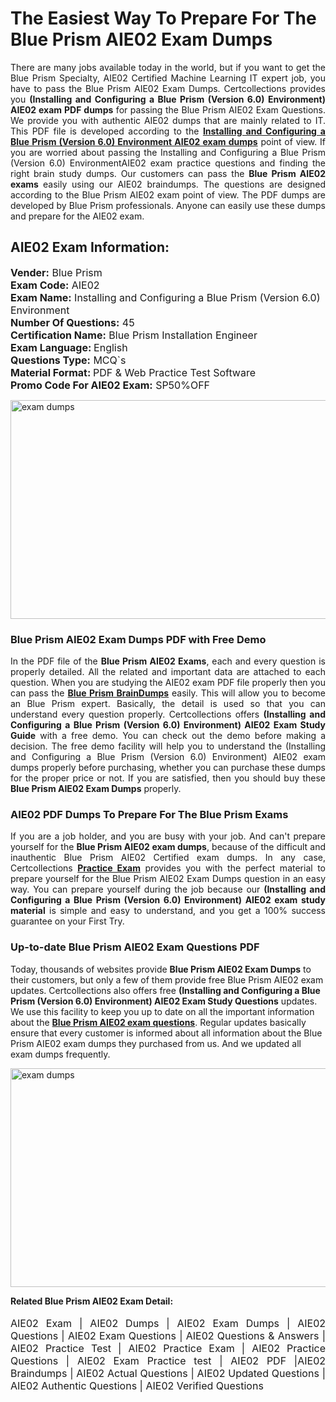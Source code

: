 <h1>The Easiest Way To Prepare For The Blue Prism AIE02 Exam Dumps</h1> <p style="text-align:justify">There are many jobs available today in the world, but if you want to get the Blue Prism Specialty, AIE02 Certified Machine Learning IT expert job, you have to pass the Blue Prism AIE02 Exam Dumps. Certcollections provides you <strong>(Installing and Configuring a Blue Prism (Version 6.0) Environment) AIE02 exam PDF dumps</strong> for passing the Blue Prism AIE02 Exam Questions. We provide you with authentic AIE02 dumps that are mainly related to IT. This PDF file is developed according to the <a href="https://www.certsofficial.com/blue-prism/aie02-questions"><strong>Installing and Configuring a Blue Prism (Version 6.0) Environment AIE02 exam dumps</strong></a> point of view. If you are worried about passing the Installing and Configuring a Blue Prism (Version 6.0) EnvironmentAIE02 exam practice questions and finding the right brain study dumps. Our customers can pass the <strong>Blue Prism AIE02 exams </strong>easily using our AIE02 braindumps. The questions are designed according to the Blue Prism AIE02 exam point of view. The PDF dumps are developed by Blue Prism professionals. Anyone can easily use these dumps and prepare for the AIE02 exam.</p> <h2><strong>AIE02 Exam Information:</strong></h2> <p><span style="font-size:16px"><strong>Vender:</strong> Blue Prism<br /> <strong>Exam Code:</strong> AIE02<br /> <strong>Exam Name:</strong> Installing and Configuring a Blue Prism (Version 6.0) Environment<br /> <strong>Number Of Questions:</strong> 45<br /> <strong>Certification Name:</strong> Blue Prism Installation Engineer<br /> <strong>Exam Language: </strong>English<br /> <strong>Questions Type:</strong> MCQ`s<br /> <strong>Material Format: </strong>PDF & Web Practice Test Software<br /> <strong>Promo Code For AIE02 Exam:</strong> SP50%OFF</span></p> <p><a href="https://www.certsofficial.com/blue-prism/aie02-questions" rel="no-follow"><img alt="exam dumps" src="https://www.certcollections.com/uploads/content/certsofficial.jpg" style="height:350px; width:750px" /></a></p> <h3><strong>Blue Prism AIE02 Exam Dumps PDF with Free Demo</strong></h3> <p style="text-align:justify">In the PDF file of the <strong>Blue Prism AIE02 Exams</strong>, each and every question is properly detailed. All the related and important data are attached to each question. When you are studying the AIE02 exam PDF file properly then you can pass the <a href="https://www.certsofficial.com/blue-prism-dumps"><strong>Blue Prism BrainDumps</strong></a> easily. This will allow you to become an Blue Prism expert. Basically, the detail is used so that you can understand every question properly. Certcollections offers <strong>(Installing and Configuring a Blue Prism (Version 6.0) Environment) AIE02 Exam Study Guide</strong> with a free demo. You can check out the demo before making a decision. The free demo facility will help you to understand the (Installing and Configuring a Blue Prism (Version 6.0) Environment) AIE02 exam dumps properly before purchasing, whether you can purchase these dumps for the proper price or not. If you are satisfied, then you should buy these <strong>Blue Prism AIE02 Exam Dumps</strong> properly.</p> <h3><strong>AIE02 PDF Dumps To Prepare For The Blue Prism Exams</strong></h3> <p style="text-align:justify">If you are a job holder, and you are busy with your job. And can't prepare yourself for the <strong>Blue Prism AIE02 exam dumps</strong>, because of the difficult and inauthentic Blue Prism AIE02 Certified exam dumps. In any case, Certcollections <strong><a href="https://www.certsofficial.com/">Practice Exam</a></strong> provides you with the perfect material to prepare yourself for the Blue Prism AIE02 Exam Dumps question in an easy way. You can prepare yourself during the job because our <strong>(Installing and Configuring a Blue Prism (Version 6.0) Environment) AIE02 exam study material</strong> is simple and easy to understand, and you get a 100% success guarantee on your First Try.</p> <h3><strong>Up-to-date Blue Prism AIE02 Exam Questions PDF</strong></h3> <p>Today, thousands of websites provide <strong>Blue Prism AIE02 Exam Dumps</strong> to their customers, but only a few of them provide free Blue Prism AIE02 exam updates. Certcollections also offers free <strong>(Installing and Configuring a Blue Prism (Version 6.0) Environment) AIE02 Exam Study Questions</strong> updates. We use this facility to keep you up to date on all the important information about the <a href="https://www.certsofficial.com/blue-prism/aie02-questions"><strong>Blue Prism AIE02 exam questions</strong></a>. Regular updates basically ensure that every customer is informed about all information about the Blue Prism AIE02 exam dumps they purchased from us. And we updated all exam dumps frequently.</p> <p><a href="https://www.certsofficial.com/blue-prism/aie02-questions"><img alt="exam dumps " src="https://www.certcollections.com/uploads/content/certsofficial2.jpg" style="height:350px; width:750px" /></a></p> <p style="text-align:justify"><span style="font-size:14px"><strong>Related Blue Prism AIE02 Exam Detail:</strong></span><br /> <br /> <span style="font-size:16px">AIE02 Exam | AIE02 Dumps | AIE02 Exam Dumps | AIE02 Questions | AIE02 Exam Questions | AIE02 Questions & Answers | AIE02 Practice Test | AIE02 Practice Exam | AIE02 Practice Questions | AIE02 Exam Practice test | AIE02 PDF |AIE02 Braindumps | AIE02 Actual Questions | AIE02 Updated Questions | AIE02 Authentic Questions | AIE02 Verified Questions</span></p>
